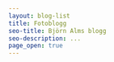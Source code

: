 ```yaml
---
layout: blog-list
title: Fotoblogg
seo-title: Björn Alms blogg
seo-description: ...
page_open: true
---
```


